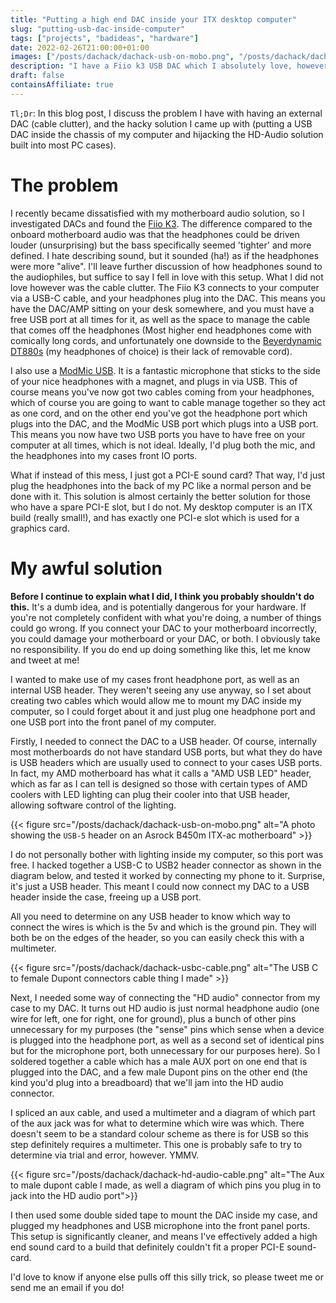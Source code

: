 ```yaml
---
title: "Putting a high end DAC inside your ITX desktop computer"
slug: "putting-usb-dac-inside-computer"
tags: ["projects", "badideas", "hardware"]
date: 2022-02-26T21:00:00+01:00
images: ["/posts/dachack/dachack-usb-on-mobo.png", "/posts/dachack/dachack-hd-audio-cable.png", "/posts/dachack/dachack-usbc-cable.png"]
description: "I have a Fiio k3 USB DAC which I absolutely love, however I do not love the cable clutter. I decided to investigate wiring it up inside an ITX desktop computer."
draft: false
containsAffiliate: true
---
```


`Tl;Dr`: In this blog post, I discuss the problem I have with having an external
DAC (cable clutter), and the hacky solution I came up with (putting a USB DAC
inside the chassis of my computer and hijacking the HD-Audio solution built into
most PC cases).

# The problem
I recently became dissatisfied with my motherboard audio solution, so I
investigated DACs and found the [Fiio K3](https://www.amazon.co.uk/gp/product/B09B35TCC7/ref=as_li_tl?ie=UTF8&camp=1634&creative=6738&creativeASIN=B09B35TCC7&linkCode=as2&tag=kn100-21&linkId=1fe9b64c8de5e65f68db04b9e66ca0d5).
The difference compared to the onboard motherboard audio was that the headphones
could be driven louder (unsurprising) but the bass specifically seemed 'tighter'
and more defined. I hate describing sound, but it sounded (ha!) as if the
headphones were more "alive". I'll leave further discussion of how headphones
sound to the audiophiles, but suffice to say I fell in love with this setup.
 What I did not love however was the cable clutter. The Fiio K3 connects to your
computer via a USB-C cable, and your headphones plug into the DAC. This means
you have the DAC/AMP sitting on your desk somewhere, and you must have a free
USB port at all times for it, as well as the space to manage the cable that
comes off the headphones (Most higher end headphones come with comically long
cords, and unfortunately one downside to the [Beyerdynamic DT880s](https://www.amazon.co.uk/gp/product/B000F2BLTM/ref=as_li_tl?ie=UTF8&camp=1634&creative=6738&creativeASIN=B000F2BLTM&linkCode=as2&tag=kn100-21&linkId=be3feac311ddd1ad1a73d188c173fefa)
(my headphones of choice) is their lack of removable cord).

I also use a [ModMic USB](https://www.amazon.co.uk/gp/product/B07YN26PBT/ref=as_li_tl?ie=UTF8&camp=1634&creative=6738&creativeASIN=B07YN26PBT&linkCode=as2&tag=kn100-21&linkId=9b22e11d768ae1d5ded99ff7821fb8ef). It is a fantastic microphone that sticks to the side of
your nice headphones with a magnet, and plugs in via USB. This of course means
you've now got two cables coming from your headphones, which of course you are
going to want to cable manage together so they act as one cord, and on the other
end you've got the headphone port which plugs into the DAC, and the ModMic USB
port which plugs into a USB port. This means you now have two USB ports you have
to have free on your computer at all times, which is not ideal. Ideally, I'd plug
both the mic, and the headphones into my cases front IO ports.

What if instead of this mess, I just got a PCI-E sound card? That way, I'd just
plug the headphones into the back of my PC like a normal person and be done with
it. This solution is almost certainly the better solution for those who have a
spare PCI-E slot, but I do not. My desktop computer is an ITX build (really
small!), and has exactly one PCI-e slot which is used for a graphics card.

# My awful solution
**Before I continue to explain what I did, I think you probably shouldn't do this.** It's a dumb idea, and is potentially dangerous for your hardware. If you're not completely confident with what you're doing, a number of things could go wrong. If you connect your DAC to your motherboard incorrectly, you could damage your motherboard or your DAC, or both. I obviously take no responsibility. If you do end up doing something like this, let me know and tweet at me!

I wanted to make use of my cases front headphone port, as well as an internal
USB header. They weren't seeing any use anyway, so I set about creating two
cables which would allow me to mount my DAC inside my computer, so I could
forget about it and just plug one headphone port and one USB port into the front
panel of my computer.

Firstly, I needed to connect the DAC to a USB header. Of course, internally most
motherboards do not have standard USB ports, but what they do have is USB
headers which are usually used to connect to your cases USB ports. In fact, my AMD
motherboard has what it calls a "AMD USB LED" header, which as far as I can tell
is designed so those with certain types of AMD coolers with LED lighting can plug their
cooler into that USB header, allowing software control of the lighting.

{{< figure src="/posts/dachack/dachack-usb-on-mobo.png" alt="A photo showing the `USB-5` header on an Asrock B450m ITX-ac motherboard" >}}

I do not personally bother with lighting inside my computer, so this port was
free. I hacked together a USB-C to USB2 header connector as shown in the diagram
below, and tested it worked by connecting my phone to it. Surprise, it's just a
USB header. This meant I could now connect my DAC to a USB header inside the
case, freeing up a USB port.

All you need to determine on any USB header to know which way to connect the
wires is which is the 5v and which is the ground pin. They will both be on the
edges of the header, so you can easily check this with a multimeter.

{{< figure src="/posts/dachack/dachack-usbc-cable.png" alt="The USB C to female Dupont connectors cable thing I made" >}}

Next, I needed some way of connecting the "HD audio" connector from my case to
my DAC. It turns out HD audio is just normal headphone audio (one wire for left,
one for right, one for ground), plus a bunch of other pins unnecessary for my
purposes (the "sense" pins which sense when a device is plugged into the
headphone port, as well as a second set of identical pins but for the microphone
port, both unnecessary for our purposes here). So I soldered together a cable
which has a male AUX port on one end that is plugged into the DAC, and a few
male Dupont pins on the other end (the kind you'd plug into a breadboard) that
we'll jam into the HD audio connector.

I spliced an aux cable, and used a multimeter and a diagram of which part of the
aux jack was for what to determine which wire was which. There doesn't seem to
be a standard colour scheme as there is for USB so this step definitely requires
a multimeter. This one is probably safe to try to determine via trial and error,
however. YMMV.

{{< figure src="/posts/dachack/dachack-hd-audio-cable.png" alt="The Aux to male dupont cable I made, as well a diagram of which pins you plug in to jack into the HD audio port">}}

I then used some double sided tape to mount the DAC inside my case, and plugged
my headphones and USB microphone into the front panel ports. This setup is
significantly cleaner, and means I've effectively added a high end sound card to
a build that definitely couldn't fit a proper PCI-E sound-card.

I'd love to know if anyone else pulls off this silly trick, so please tweet me or
send me an email if you do!

